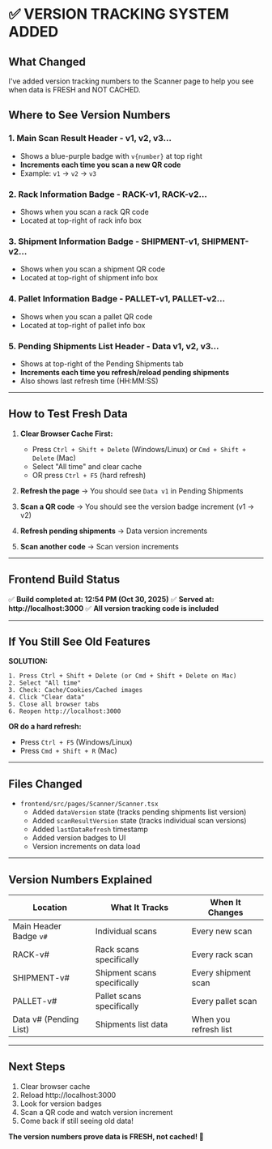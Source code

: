 # ✅ VERSION TRACKING SYSTEM ADDED

## What Changed
I've added version tracking numbers to the Scanner page to help you see when data is FRESH and NOT CACHED.

## Where to See Version Numbers

### 1. **Main Scan Result Header** - v1, v2, v3...
   - Shows a blue-purple badge with `v{number}` at top right
   - **Increments each time you scan a new QR code**
   - Example: `v1` → `v2` → `v3`

### 2. **Rack Information Badge** - RACK-v1, RACK-v2...
   - Shows when you scan a rack QR code
   - Located at top-right of rack info box

### 3. **Shipment Information Badge** - SHIPMENT-v1, SHIPMENT-v2...
   - Shows when you scan a shipment QR code  
   - Located at top-right of shipment info box

### 4. **Pallet Information Badge** - PALLET-v1, PALLET-v2...
   - Shows when you scan a pallet QR code
   - Located at top-right of pallet info box

### 5. **Pending Shipments List Header** - Data v1, v2, v3...
   - Shows at top-right of the Pending Shipments tab
   - **Increments each time you refresh/reload pending shipments**
   - Also shows last refresh time (HH:MM:SS)

---

## How to Test Fresh Data

1. **Clear Browser Cache First:**
   - Press `Ctrl + Shift + Delete` (Windows/Linux) or `Cmd + Shift + Delete` (Mac)
   - Select "All time" and clear cache
   - OR press `Ctrl + F5` (hard refresh)

2. **Refresh the page** → You should see `Data v1` in Pending Shipments

3. **Scan a QR code** → You should see the version badge increment (v1 → v2)

4. **Refresh pending shipments** → Data version increments

5. **Scan another code** → Scan version increments

---

## Frontend Build Status
✅ **Build completed at: 12:54 PM (Oct 30, 2025)**
✅ **Served at: http://localhost:3000**
✅ **All version tracking code is included**

---

## If You Still See Old Features

**SOLUTION:**
```
1. Press Ctrl + Shift + Delete (or Cmd + Shift + Delete on Mac)
2. Select "All time" 
3. Check: Cache/Cookies/Cached images
4. Click "Clear data"
5. Close all browser tabs
6. Reopen http://localhost:3000
```

**OR do a hard refresh:**
- Press `Ctrl + F5` (Windows/Linux)
- Press `Cmd + Shift + R` (Mac)

---

## Files Changed
- `frontend/src/pages/Scanner/Scanner.tsx` 
  - Added `dataVersion` state (tracks pending shipments list version)
  - Added `scanResultVersion` state (tracks individual scan versions)
  - Added `lastDataRefresh` timestamp
  - Added version badges to UI
  - Version increments on data load

---

## Version Numbers Explained

| Location | What It Tracks | When It Changes |
|----------|---|---|
| Main Header Badge `v#` | Individual scans | Every new scan |
| RACK-v# | Rack scans specifically | Every rack scan |
| SHIPMENT-v# | Shipment scans specifically | Every shipment scan |  
| PALLET-v# | Pallet scans specifically | Every pallet scan |
| Data v# (Pending List) | Shipments list data | When you refresh list |

---

## Next Steps
1. Clear browser cache
2. Reload http://localhost:3000
3. Look for version badges
4. Scan a QR code and watch version increment
5. Come back if still seeing old data!

**The version numbers prove data is FRESH, not cached! 🎯**
